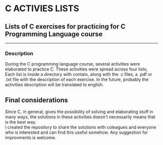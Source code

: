 # C ACTIVIES LISTS  

## Lists of C exercises for practicing for C Programming Language course  
---

### Description  
During the C programming language course, several activities were elaborated to practice C. These activities were spread across four lists, Each list is inside a directory with contain, along with the .c files, a .pdf or .txt file with the description of each exercise. In the future, probably the activities description will be translated to english.

## Final considerations  
Since C, in general, gives the possibility of solving and elaborating stuff in many ways, the solutions in these activities doesn't necessarily means that is the best way.  
I created the repository to share the solutions with coleagues and everyone who is interested and can find this useful somehow. Any suggestion for improvments is welcome.
